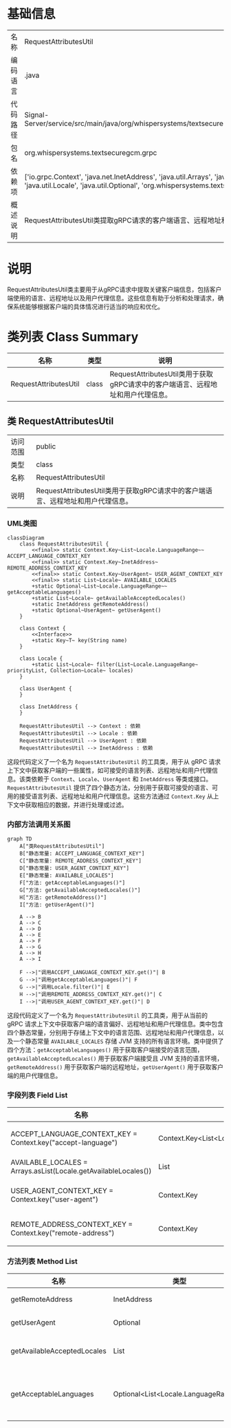 # 基础信息

|      |      |
|------|------|
| 名称 | RequestAttributesUtil |
| 编码语言 | .java |
| 代码路径 | Signal-Server/service/src/main/java/org/whispersystems/textsecuregcm/grpc/RequestAttributesUtil.java |
| 包名 | org.whispersystems.textsecuregcm.grpc |
| 依赖项 | ['io.grpc.Context', 'java.net.InetAddress', 'java.util.Arrays', 'java.util.Collections', 'java.util.List', 'java.util.Locale', 'java.util.Optional', 'org.whispersystems.textsecuregcm.util.ua.UserAgent'] |
| 概述说明 | RequestAttributesUtil类提取gRPC请求的客户端语言、远程地址和用户代理信息。 |

# 说明

RequestAttributesUtil类主要用于从gRPC请求中提取关键客户端信息，包括客户端使用的语言、远程地址以及用户代理信息。这些信息有助于分析和处理请求，确保系统能够根据客户端的具体情况进行适当的响应和优化。

# 类列表 Class Summary

| 名称   | 类型  | 说明 |
|-------|------|-------------|
| RequestAttributesUtil | class | RequestAttributesUtil类用于获取gRPC请求中的客户端语言、远程地址和用户代理信息。 |



## 类 RequestAttributesUtil

|      |      |
|------|------|
| 访问范围 | public |
| 类型 | class |
| 名称 | RequestAttributesUtil |
| 说明 | RequestAttributesUtil类用于获取gRPC请求中的客户端语言、远程地址和用户代理信息。 |


### UML类图

```mermaid
classDiagram
    class RequestAttributesUtil {
        <<final>> static Context.Key~List~Locale.LanguageRange~~ ACCEPT_LANGUAGE_CONTEXT_KEY
        <<final>> static Context.Key~InetAddress~ REMOTE_ADDRESS_CONTEXT_KEY
        <<final>> static Context.Key~UserAgent~ USER_AGENT_CONTEXT_KEY
        <<final>> static List~Locale~ AVAILABLE_LOCALES
        +static Optional~List~Locale.LanguageRange~~ getAcceptableLanguages()
        +static List~Locale~ getAvailableAcceptedLocales()
        +static InetAddress getRemoteAddress()
        +static Optional~UserAgent~ getUserAgent()
    }

    class Context {
        <<Interface>>
        +static Key~T~ key(String name)
    }

    class Locale {
        +static List~Locale~ filter(List~Locale.LanguageRange~ priorityList, Collection~Locale~ locales)
    }

    class UserAgent {
    }

    class InetAddress {
    }

    RequestAttributesUtil --> Context : 依赖
    RequestAttributesUtil --> Locale : 依赖
    RequestAttributesUtil --> UserAgent : 依赖
    RequestAttributesUtil --> InetAddress : 依赖
```

这段代码定义了一个名为 `RequestAttributesUtil` 的工具类，用于从 gRPC 请求上下文中获取客户端的一些属性，如可接受的语言列表、远程地址和用户代理信息。该类依赖于 `Context`、`Locale`、`UserAgent` 和 `InetAddress` 等类或接口。`RequestAttributesUtil` 提供了四个静态方法，分别用于获取可接受的语言、可用的接受语言列表、远程地址和用户代理信息。这些方法通过 `Context.Key` 从上下文中获取相应的数据，并进行处理或过滤。


### 内部方法调用关系图

```mermaid
graph TD
    A["类RequestAttributesUtil"]
    B["静态常量: ACCEPT_LANGUAGE_CONTEXT_KEY"]
    C["静态常量: REMOTE_ADDRESS_CONTEXT_KEY"]
    D["静态常量: USER_AGENT_CONTEXT_KEY"]
    E["静态常量: AVAILABLE_LOCALES"]
    F["方法: getAcceptableLanguages()"]
    G["方法: getAvailableAcceptedLocales()"]
    H["方法: getRemoteAddress()"]
    I["方法: getUserAgent()"]

    A --> B
    A --> C
    A --> D
    A --> E
    A --> F
    A --> G
    A --> H
    A --> I

    F -->|"调用ACCEPT_LANGUAGE_CONTEXT_KEY.get()"| B
    G -->|"调用getAcceptableLanguages()"| F
    G -->|"调用Locale.filter()"| E
    H -->|"调用REMOTE_ADDRESS_CONTEXT_KEY.get()"| C
    I -->|"调用USER_AGENT_CONTEXT_KEY.get()"| D
```

这段代码定义了一个名为 `RequestAttributesUtil` 的工具类，用于从当前的 gRPC 请求上下文中获取客户端的语言偏好、远程地址和用户代理信息。类中包含四个静态常量，分别用于存储上下文中的语言范围、远程地址和用户代理信息，以及一个静态常量 `AVAILABLE_LOCALES` 存储 JVM 支持的所有语言环境。类中提供了四个方法：`getAcceptableLanguages()` 用于获取客户端接受的语言范围，`getAvailableAcceptedLocales()` 用于获取客户端接受且 JVM 支持的语言环境，`getRemoteAddress()` 用于获取客户端的远程地址，`getUserAgent()` 用于获取客户端的用户代理信息。

### 字段列表 Field List

| 名称  | 类型  | 说明 |
|-------|-------|------|
| ACCEPT_LANGUAGE_CONTEXT_KEY = Context.key("accept-language") | Context.Key<List<Locale.LanguageRange>> | 定义静态常量ACCEPT_LANGUAGE_CONTEXT_KEY，用于存储语言范围列表。 |
| AVAILABLE_LOCALES = Arrays.asList(Locale.getAvailableLocales()) | List<Locale> | 定义静态常量AVAILABLE_LOCALES，存储所有可用区域设置列表。 |
| USER_AGENT_CONTEXT_KEY = Context.key("user-agent") | Context.Key<UserAgent> | 定义静态常量USER_AGENT_CONTEXT_KEY，用于存储用户代理信息。 |
| REMOTE_ADDRESS_CONTEXT_KEY = Context.key("remote-address") | Context.Key<InetAddress> | 定义静态常量REMOTE_ADDRESS_CONTEXT_KEY，用于存储远程地址的上下文键。 |

### 方法列表 Method List

| 名称  | 类型  | 说明 |
|-------|-------|------|
| getRemoteAddress | InetAddress | 获取远程地址的静态方法。 |
| getUserAgent | Optional<UserAgent> | 获取当前用户代理的可选对象。 |
| getAvailableAcceptedLocales | List<Locale> | 获取可用语言的列表，返回过滤后的区域设置或空列表。 |
| getAcceptableLanguages | Optional<List<Locale.LanguageRange>> | 获取可接受语言列表的静态方法，返回Optional包装的Locale.LanguageRange列表。 |




